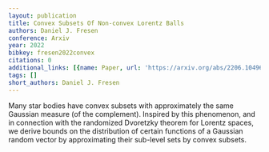 ```yaml
---
layout: publication
title: Convex Subsets Of Non-convex Lorentz Balls
authors: Daniel J. Fresen
conference: Arxiv
year: 2022
bibkey: fresen2022convex
citations: 0
additional_links: [{name: Paper, url: 'https://arxiv.org/abs/2206.10496'}]
tags: []
short_authors: Daniel J. Fresen
---
```

Many star bodies have convex subsets with approximately the same Gaussian
measure (of the complement). Inspired by this phenomenon, and in connection
with the randomized Dvoretzky theorem for Lorentz spaces, we derive bounds on
the distribution of certain functions of a Gaussian random vector by
approximating their sub-level sets by convex subsets.